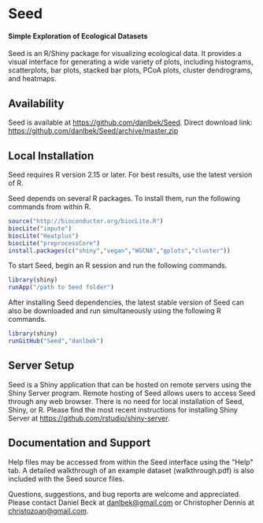 # Seed
#### Simple Exploration of Ecological Datasets

Seed is an R/Shiny package for visualizing ecological data. It provides a visual interface for generating a wide variety of plots, including histograms, scatterplots, bar plots, stacked bar plots, PCoA plots, cluster dendrograms, and heatmaps.

## Availability

Seed is available at https://github.com/danlbek/Seed.
Direct download link: https://github.com/danlbek/Seed/archive/master.zip

## Local Installation

Seed requires R version 2.15 or later. For best results, use the latest version of R.

Seed depends on several R packages. To install them, run the following commands from within R.
```r
source("http://bioconductor.org/biocLite.R") 	
biocLite("impute")
biocLite("Heatplus")
biocLite("preprocessCore")
install.packages(c("shiny","vegan","WGCNA","gplots","cluster"))
```

To start Seed, begin an R session and run the following commands.
```r
library(shiny)
runApp("/path to Seed folder")
```

After installing Seed dependencies, the latest stable version of Seed can also be downloaded and run simultaneously using the following R commands.
```r
library(shiny)
runGitHub("Seed","danlbek")
```

## Server Setup

Seed is a Shiny application that can be hosted on remote servers using the Shiny Server program. Remote hosting of Seed allows users to access Seed through any web browser. There is no need for local installation of Seed, Shiny, or R. Please find the most recent instructions for installing Shiny Server at https://github.com/rstudio/shiny-server. 


## Documentation and Support
Help files may be accessed from within the Seed interface using the "Help" tab. A detailed walkthrough of an example dataset (walkthrough.pdf) is also included with the Seed source files. 

Questions, suggestions, and bug reports are welcome and appreciated. Please contact Daniel Beck at danlbek@gmail.com or Christopher Dennis at christozoan@gmail.com.

